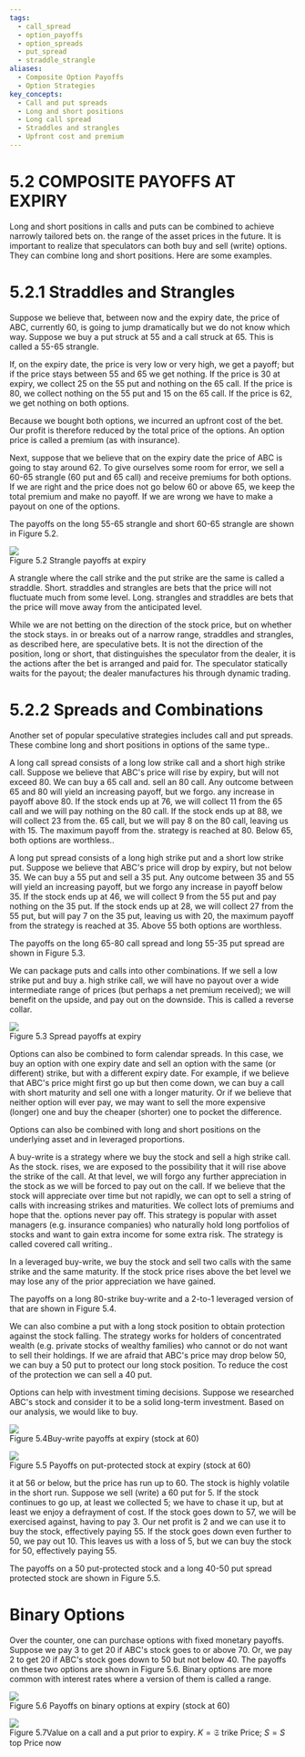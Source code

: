 ```yaml
---
tags:
  - call_spread
  - option_payoffs
  - option_spreads
  - put_spread
  - straddle_strangle
aliases:
  - Composite Option Payoffs
  - Option Strategies
key_concepts:
  - Call and put spreads
  - Long and short positions
  - Long call spread
  - Straddles and strangles
  - Upfront cost and premium
---
```


# 5.2 COMPOSITE PAYOFFS AT EXPIRY  

Long and short positions in calls and puts can be combined to achieve narrowly tailored bets on. the range of the asset prices in the future. It is important to realize that speculators can both buy and sell (write) options. They can combine long and short positions. Here are some examples.  

# 5.2.1 Straddles and Strangles  

Suppose we believe that, between now and the expiry date, the price of ABC, currently 60, is going to jump dramatically but we do not know which way. Suppose we buy a put struck at 55 and a call struck at 65. This is called a 55-65 strangle.  

If, on the expiry date, the price is very low or very high, we get a payoff; but if the price stays between 55 and 65 we get nothing. If the price is 30 at expiry, we collect 25 on the 55 put and nothing on the 65 call. If the price is 80, we collect nothing on the 55 put and 15 on the 65 call. If the price is 62, we get nothing on both options.  

Because we bought both options, we incurred an upfront cost of the bet. Our profit is therefore reduced by the total price of the options. An option price is called a premium (as with insurance).  

Next, suppose that we believe that on the expiry date the price of ABC is going to stay around 62. To give ourselves some room for error, we sell a 60-65 strangle (60 put and 65 call) and receive premiums for both options. If we are right and the price does not go below 60 or above 65, we keep the total premium and make no payoff. If we are wrong we have to make a payout on one of the options.  

The payoffs on the long 55-65 strangle and short 60-65 strangle are shown in Figure 5.2.  

![](73ddbfa0ce621568cf1e3d553f7b0b55f22798189b837eb185bec00e353052d5.jpg)  
Figure 5.2 Strangle payoffs at expiry  

A strangle where the call strike and the put strike are the same is called a straddle. Short. straddles and strangles are bets that the price will not fluctuate much from some level. Long. strangles and straddles are bets that the price will move away from the anticipated level.  

While we are not betting on the direction of the stock price, but on whether the stock stays. in or breaks out of a narrow range, straddles and strangles, as described here, are speculative bets. It is not the direction of the position, long or short, that distinguishes the speculator from the dealer, it is the actions after the bet is arranged and paid for. The speculator statically waits for the payout; the dealer manufactures his through dynamic trading.  

# 5.2.2 Spreads and Combinations  

Another set of popular speculative strategies includes call and put spreads. These combine long and short positions in options of the same type..  

A long call spread consists of a long low strike call and a short high strike call. Suppose we believe that ABC's price will rise by expiry, but will not exceed 80. We can buy a 65 call and. sell an 80 call. Any outcome between 65 and 80 will yield an increasing payoff, but we forgo. any increase in payoff above 80. If the stock ends up at 76, we will collect 11 from the 65 call and we will pay nothing on the 80 call. If the stock ends up at 88, we will collect 23 from the. 65 call, but we will pay 8 on the 80 call, leaving us with 15. The maximum payoff from the. strategy is reached at 80. Below 65, both options are worthless..  

A long put spread consists of a long high strike put and a short low strike put. Suppose we believe that ABC's price will drop by expiry, but not below 35. We can buy a 55 put and sell a 35 put. Any outcome between 35 and 55 will yield an increasing payoff, but we forgo any increase in payoff below 35. If the stock ends up at 46, we will collect 9 from the 55 put and pay nothing on the 35 put. If the stock ends up at 28, we will collect 27 from the 55 put, but will pay 7 on the 35 put, leaving us with 20, the maximum payoff from the strategy is reached at 35. Above 55 both options are worthless.  

The payoffs on the long 65-80 call spread and long 55-35 put spread are shown in Figure 5.3.  

We can package puts and calls into other combinations. If we sell a low strike put and buy a. high strike call, we will have no payout over a wide intermediate range of prices (but perhaps a net premium received); we will benefit on the upside, and pay out on the downside. This is called a reverse collar.  

![](53e444281d61ad8942960e2fe2094368075d8618734687e45fddafeb18576e68.jpg)  
Figure 5.3 Spread payoffs at expiry  

Options can also be combined to form calendar spreads. In this case, we buy an option with one expiry date and sell an option with the same (or different) strike, but with a different expiry date. For example, if we believe that ABC's price might first go up but then come down, we can buy a call with short maturity and sell one with a longer maturity. Or if we believe that neither option will ever pay, we may want to sell the more expensive (longer) one and buy the cheaper (shorter) one to pocket the difference.  

Options can also be combined with long and short positions on the underlying asset and in leveraged proportions.  

A buy-write is a strategy where we buy the stock and sell a high strike call. As the stock. rises, we are exposed to the possibility that it will rise above the strike of the call. At that level, we will forgo any further appreciation in the stock as we will be forced to pay out on the call. If we believe that the stock will appreciate over time but not rapidly, we can opt to sell a string of calls with increasing strikes and maturities. We collect lots of premiums and hope that the. options never pay off. This strategy is popular with asset managers (e.g. insurance companies) who naturally hold long portfolios of stocks and want to gain extra income for some extra risk. The strategy is called covered call writing..  

In a leveraged buy-write, we buy the stock and sell two calls with the same strike and the same maturity. If the stock price rises above the bet level we may lose any of the prior appreciation we have gained.  

The payoffs on a long 80-strike buy-write and a 2-to-1 leveraged version of that are shown in Figure 5.4.  

We can also combine a put with a long stock position to obtain protection against the stock falling. The strategy works for holders of concentrated wealth (e.g. private stocks of wealthy families) who cannot or do not want to sell their holdings. If we are afraid that ABC's price may drop below 50, we can buy a 50 put to protect our long stock position. To reduce the cost of the protection we can sell a 40 put.  

Options can help with investment timing decisions. Suppose we researched ABC's stock and consider it to be a solid long-term investment. Based on our analysis, we would like to buy.  

![](7030cc897df1caf7c7fddbe12aff437a8d2539fa3cb871c0d7ef7a2a0e054d9d.jpg)  
Figure 5.4Buy-write payoffs at expiry (stock at 60)  

![](e7eacc546941799a707e66738274e58bbfd7c286572c14b82c8d5953a94ac498.jpg)  
Figure 5.5 Payoffs on put-protected stock at expiry (stock at 60)  

it at 56 or below, but the price has run up to 60. The stock is highly volatile in the short run. Suppose we sell (write) a 60 put for 5. If the stock continues to go up, at least we collected 5; we have to chase it up, but at least we enjoy a defrayment of cost. If the stock goes down to 57, we will be exercised against, having to pay 3. Our net profit is 2 and we can use it to buy the stock, effectively paying 55. If the stock goes down even further to 50, we pay out 10. This leaves us with a loss of 5, but we can buy the stock for 50, effectively paying 55.  

The payoffs on a 50 put-protected stock and a long 40-50 put spread protected stock are shown in Figure 5.5.  

# Binary Options  

Over the counter, one can purchase options with fixed monetary payoffs. Suppose we pay 3 to get 20 if ABC's stock goes to or above 70. Or, we pay 2 to get 20 if ABC's stock goes down to 50 but not below 40. The payoffs on these two options are shown in Figure 5.6. Binary options are more common with interest rates where a version of them is called a range.  

![](b3a544a263484b0db5e6a5f0e093bd9043664445dd9e37239b521c94740b6a79.jpg)  
Figure 5.6 Payoffs on binary options at expiry (stock at 60)  

![](9ffa686dd038a337b3ff4e15b7b00cf1076b14889e841b3768de4baa8839a8c0.jpg)  
Figure 5.7Value on a call and a put prior to expiry. $K={\mathfrak{S}}$ trike Price; $S=S$ top Price now
